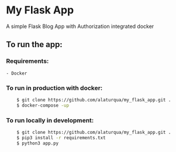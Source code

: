 # My Flask App

A simple Flask Blog App with Authorization
integrated docker

## To run the app:
### Requirements:
    - Docker

### To run in production with docker:
```bash
    $ git clone https://github.com/alaturqua/my_flask_app.git .
    $ docker-compose -up
```

### To run locally in development:
```bash
    $ git clone https://github.com/alaturqua/my_flask_app.git .
    $ pip3 install -r requirements.txt
    $ python3 app.py
```